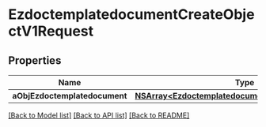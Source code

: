 # EzdoctemplatedocumentCreateObjectV1Request

## Properties
Name | Type | Description | Notes
------------ | ------------- | ------------- | -------------
**aObjEzdoctemplatedocument** | [**NSArray&lt;EzdoctemplatedocumentRequestCompound&gt;***](EzdoctemplatedocumentRequestCompound.md) |  | 

[[Back to Model list]](../README.md#documentation-for-models) [[Back to API list]](../README.md#documentation-for-api-endpoints) [[Back to README]](../README.md)


